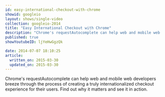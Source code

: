 ```yaml
---
id: easy-international-checkout-with-chrome
showid: googleio
layout: shows/single-video
collection: googleio-2014
title: "Easy International Checkout with Chrome"
description: "Chrome's requestAutocomplete can help web and mobile web developers breeze through the process of creating a truly internationalized checkout experience for their users. Find out why it matters and see it in action."
published: true
showYoutubeID: ljYeHwGgzQk

date: 2014-07-07 18:10:25
article:
  written_on: 2015-03-30
  updated_on: 2015-03-30
---
```


Chrome's requestAutocomplete can help web and mobile web developers breeze through the process of creating a truly internationalized checkout experience for their users. Find out why it matters and see it in action.
